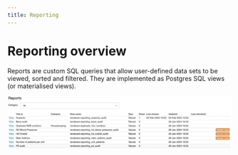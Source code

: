 ```yaml
---
title: Reporting
---
```


# Reporting overview

Reports are custom SQL queries that allow user-defined data sets to be viewed, sorted and filtered.
They are implemented as Postgres SQL views (or materialised views).

![Reports](/img/reports-list.jpg)
